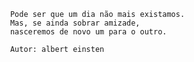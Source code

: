                 Pode ser que um dia não mais existamos.
                Mas, se ainda sobrar amizade,
                nasceremos de novo um para o outro.

                Autor: albert einsten